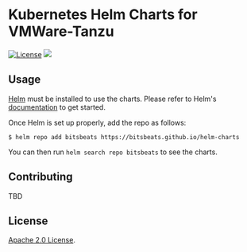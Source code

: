 # Kubernetes Helm Charts for VMWare-Tanzu

[![License](https://img.shields.io/badge/License-Apache%202.0-blue.svg)](https://opensource.org/licenses/Apache-2.0)
[![](https://github.com/bitsbeats/helm-charts/workflows/Release%20Charts/badge.svg?branch=master)](https://github.com/bitsbeats/helm-charts/actions)

## Usage

[Helm](https://helm.sh) must be installed to use the charts.
Please refer to Helm's [documentation](https://helm.sh/docs/) to get started.

Once Helm is set up properly, add the repo as follows:

```console
$ helm repo add bitsbeats https://bitsbeats.github.io/helm-charts
```

You can then run `helm search repo bitsbeats` to see the charts.

## Contributing

TBD

## License

[Apache 2.0 License](./LICENSE).
